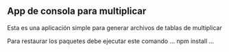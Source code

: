 ## App de consola para multiplicar

Esta es una aplicación simple para generar archivos de tablas de multiplicar

Para restaurar los paquetes debe ejecutar este comando
...
npm install
...